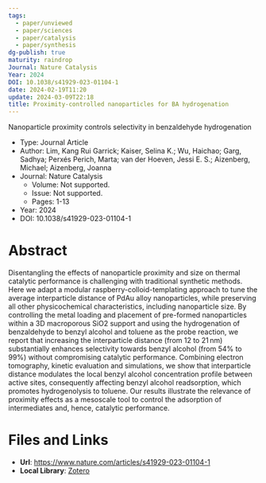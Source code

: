 ```yaml
---
tags:
  - paper/unviewed
  - paper/sciences
  - paper/catalysis
  - paper/synthesis
dg-publish: true
maturity: raindrop
Journal: Nature Catalysis
Year: 2024
DOI: 10.1038/s41929-023-01104-1
date: 2024-02-19T11:20
update: 2024-03-09T22:18
title: Proximity-controlled nanoparticles for BA hydrogenation
---
```


Nanoparticle proximity controls selectivity in benzaldehyde hydrogenation

- Type: Journal Article
- Author: Lim, Kang Rui Garrick; Kaiser, Selina K.; Wu, Haichao; Garg, Sadhya; Perxés Perich, Marta; van der Hoeven, Jessi E. S.; Aizenberg, Michael; Aizenberg, Joanna
- Journal: Nature Catalysis
    - Volume: Not supported.
    - Issue: Not supported.
    - Pages: 1-13
- Year: 2024
- DOI: 10.1038/s41929-023-01104-1

# Abstract
Disentangling the effects of nanoparticle proximity and size on thermal catalytic performance is challenging with traditional synthetic methods. Here we adapt a modular raspberry-colloid-templating approach to tune the average interparticle distance of PdAu alloy nanoparticles, while preserving all other physicochemical characteristics, including nanoparticle size. By controlling the metal loading and placement of pre-formed nanoparticles within a 3D macroporous SiO2 support and using the hydrogenation of benzaldehyde to benzyl alcohol and toluene as the probe reaction, we report that increasing the interparticle distance (from 12 to 21 nm) substantially enhances selectivity towards benzyl alcohol (from 54% to 99%) without compromising catalytic performance. Combining electron tomography, kinetic evaluation and simulations, we show that interparticle distance modulates the local benzyl alcohol concentration profile between active sites, consequently affecting benzyl alcohol readsorption, which promotes hydrogenolysis to toluene. Our results illustrate the relevance of proximity effects as a mesoscale tool to control the adsorption of intermediates and, hence, catalytic performance.

# Files and Links
- **Url**: https://www.nature.com/articles/s41929-023-01104-1
- **Local Library**: [Zotero](zotero://select/library/items/RGUFQGB8)